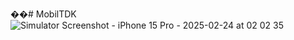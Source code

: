 ��#   M o b i l T D K 
 
 ![Simulator Screenshot - iPhone 15 Pro - 2025-02-24 at 02 02 35](https://github.com/user-attachments/assets/01c51746-9722-452b-a030-1c09672d060b)
